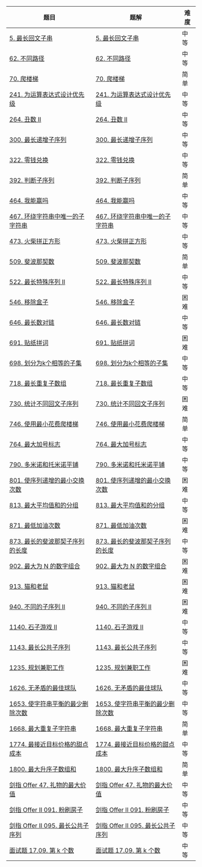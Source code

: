 | 题目                                                         | 题解                                                         | 难度 |
| ------------------------------------------------------------ | ------------------------------------------------------------ | ---- |
| [5. 最长回文子串](https://leetcode-cn.com/problems/longest-palindromic-substring/) | [5. 最长回文子串](https://github.com/ZonzeeLi/LeetCode/blob/master/index/1-10/5.%E6%9C%80%E9%95%BF%E5%9B%9E%E6%96%87%E5%AD%90%E4%B8%B2.md) | 中等 |
| [62. 不同路径](https://leetcode.cn/problems/unique-paths/)   | [62. 不同路径](https://github.com/ZonzeeLi/LeetCode/blob/master/index/61-70/62.%20%E4%B8%8D%E5%90%8C%E8%B7%AF%E5%BE%84.md) | 中等 |
| [70. 爬楼梯](https://leetcode.cn/problems/climbing-stairs/)  | [70. 爬楼梯](https://github.com/ZonzeeLi/LeetCode/blob/master/index/61-70/70.%20%E7%88%AC%E6%A5%BC%E6%A2%AF.md) | 简单 |
| [241. 为运算表达式设计优先级](https://leetcode.cn/problems/different-ways-to-add-parentheses/) | [241. 为运算表达式设计优先级](https://github.com/ZonzeeLi/LeetCode/blob/master/index/241-250/241.%20%E4%B8%BA%E8%BF%90%E7%AE%97%E8%A1%A8%E8%BE%BE%E5%BC%8F%E8%AE%BE%E8%AE%A1%E4%BC%98%E5%85%88%E7%BA%A7.md) | 中等 |
| [264. 丑数 II](https://leetcode-cn.com/problems/ugly-number-ii/) | [264. 丑数 II](https://github.com/ZonzeeLi/LeetCode/blob/master/index/261-270/264.%20%E4%B8%91%E6%95%B0%20II.md) | 中等 |
| [300. 最长递增子序列](https://leetcode.cn/problems/longest-increasing-subsequence/) | [300. 最长递增子序列](https://github.com/ZonzeeLi/LeetCode/blob/master/index/291-300/300.%20%E6%9C%80%E9%95%BF%E9%80%92%E5%A2%9E%E5%AD%90%E5%BA%8F%E5%88%97.md) | 中等 |
| [322. 零钱兑换](https://leetcode.cn/problems/coin-change/)   | [322. 零钱兑换](https://github.com/ZonzeeLi/LeetCode/blob/master/index/321-330/322.%20%E9%9B%B6%E9%92%B1%E5%85%91%E6%8D%A2.md) | 中等 |
| [392. 判断子序列](https://leetcode.cn/problems/is-subsequence/) | [392. 判断子序列](https://github.com/ZonzeeLi/LeetCode/blob/master/index/391-400/392.%20%E5%88%A4%E6%96%AD%E5%AD%90%E5%BA%8F%E5%88%97.md) | 简单 |
| [464. 我能赢吗](https://leetcode.cn/problems/can-i-win/)     | [464. 我能赢吗](https://github.com/ZonzeeLi/LeetCode/blob/master/index/461-470/464.%20%E6%88%91%E8%83%BD%E8%B5%A2%E5%90%97.md) | 中等 |
| [467. 环绕字符串中唯一的子字符串](https://leetcode.cn/problems/unique-substrings-in-wraparound-string/) | [467. 环绕字符串中唯一的子字符串](https://github.com/ZonzeeLi/LeetCode/blob/master/index/461-470/467.%20%E7%8E%AF%E7%BB%95%E5%AD%97%E7%AC%A6%E4%B8%B2%E4%B8%AD%E5%94%AF%E4%B8%80%E7%9A%84%E5%AD%90%E5%AD%97%E7%AC%A6%E4%B8%B2.md) | 中等 |
| [473. 火柴拼正方形](https://leetcode.cn/problems/matchsticks-to-square/) | [473. 火柴拼正方形](https://github.com/ZonzeeLi/LeetCode/blob/master/index/471-480/473.%20%E7%81%AB%E6%9F%B4%E6%8B%BC%E6%AD%A3%E6%96%B9%E5%BD%A2.md) | 中等 |
| [509. 斐波那契数](https://leetcode.cn/problems/fibonacci-number/) | [509. 斐波那契数](https://github.com/ZonzeeLi/LeetCode/blob/master/index/501-510/509.%20%E6%96%90%E6%B3%A2%E9%82%A3%E5%A5%91%E6%95%B0.md) | 简单 |
| [522. 最长特殊序列 II](https://leetcode.cn/problems/longest-uncommon-subsequence-ii/) | [522. 最长特殊序列 II](https://github.com/ZonzeeLi/LeetCode/blob/master/index/521-530/522.%20%E6%9C%80%E9%95%BF%E7%89%B9%E6%AE%8A%E5%BA%8F%E5%88%97%20II.md) | 中等 |
| [546. 移除盒子](https://leetcode-cn.com/problems/remove-boxes/) | [546. 移除盒子](https://github.com/ZonzeeLi/LeetCode/blob/master/index/541-550/546.%20%E7%A7%BB%E9%99%A4%E7%9B%92%E5%AD%90.md) | 困难 |
| [646. 最长数对链](https://leetcode.cn/problems/maximum-length-of-pair-chain/) | [646. 最长数对链](https://github.com/ZonzeeLi/LeetCode/blob/master/index/641-650/646.%20%E6%9C%80%E9%95%BF%E6%95%B0%E5%AF%B9%E9%93%BE.md) | 中等 |
| [691. 贴纸拼词](https://leetcode.cn/problems/stickers-to-spell-word/) | [691. 贴纸拼词](https://github.com/ZonzeeLi/LeetCode/blob/master/index/691-700/691.%20%E8%B4%B4%E7%BA%B8%E6%8B%BC%E8%AF%8D.md) | 困难 |
| [698. 划分为k个相等的子集](https://leetcode.cn/problems/partition-to-k-equal-sum-subsets/) | [698. 划分为k个相等的子集](https://github.com/ZonzeeLi/LeetCode/blob/master/index/691-700/698.%20%E5%88%92%E5%88%86%E4%B8%BAk%E4%B8%AA%E7%9B%B8%E7%AD%89%E7%9A%84%E5%AD%90%E9%9B%86.md) | 中等 |
| [718. 最长重复子数组](https://leetcode-cn.com/problems/maximum-length-of-repeated-subarray/) | [718. 最长重复子数组](https://github.com/ZonzeeLi/LeetCode/blob/master/index/711-720/718.%20%E6%9C%80%E9%95%BF%E9%87%8D%E5%A4%8D%E5%AD%90%E6%95%B0%E7%BB%84.md) | 中等 |
| [730. 统计不同回文子序列](https://leetcode.cn/problems/count-different-palindromic-subsequences/) | [730. 统计不同回文子序列](https://github.com/ZonzeeLi/LeetCode/blob/master/index/721-730/730.%20%E7%BB%9F%E8%AE%A1%E4%B8%8D%E5%90%8C%E5%9B%9E%E6%96%87%E5%AD%90%E5%BA%8F%E5%88%97.md) | 困难 |
| [746. 使用最小花费爬楼梯](https://leetcode.cn/problems/min-cost-climbing-stairs/) | [746. 使用最小花费爬楼梯](https://github.com/ZonzeeLi/LeetCode/blob/master/index/741-750/746.%20%E4%BD%BF%E7%94%A8%E6%9C%80%E5%B0%8F%E8%8A%B1%E8%B4%B9%E7%88%AC%E6%A5%BC%E6%A2%AF.md) | 简单 |
| [764. 最大加号标志](https://leetcode.cn/problems/largest-plus-sign/) | [764. 最大加号标志](https://github.com/ZonzeeLi/LeetCode/blob/master/index/761-770/764.%20%E6%9C%80%E5%A4%A7%E5%8A%A0%E5%8F%B7%E6%A0%87%E5%BF%97.md) | 中等 |
| [790. 多米诺和托米诺平铺](https://leetcode.cn/problems/domino-and-tromino-tiling/) | [790. 多米诺和托米诺平铺](https://github.com/ZonzeeLi/LeetCode/blob/master/index/781-790/790.%20%E5%A4%9A%E7%B1%B3%E8%AF%BA%E5%92%8C%E6%89%98%E7%B1%B3%E8%AF%BA%E5%B9%B3%E9%93%BA.md) | 中等 |
| [801. 使序列递增的最小交换次数](https://leetcode.cn/problems/minimum-swaps-to-make-sequences-increasing/) | [801. 使序列递增的最小交换次数](https://github.com/ZonzeeLi/LeetCode/blob/master/index/801-810/801.%20%E4%BD%BF%E5%BA%8F%E5%88%97%E9%80%92%E5%A2%9E%E7%9A%84%E6%9C%80%E5%B0%8F%E4%BA%A4%E6%8D%A2%E6%AC%A1%E6%95%B0.md) | 困难 |
| [813. 最大平均值和的分组](https://leetcode.cn/problems/largest-sum-of-averages/) | [813. 最大平均值和的分组](https://github.com/ZonzeeLi/LeetCode/blob/master/index/811-820/813.%20%E6%9C%80%E5%A4%A7%E5%B9%B3%E5%9D%87%E5%80%BC%E5%92%8C%E7%9A%84%E5%88%86%E7%BB%84.md) | 中等 |
| [871. 最低加油次数](https://leetcode.cn/problems/minimum-number-of-refueling-stops/) | [871. 最低加油次数](https://github.com/ZonzeeLi/LeetCode/blob/master/index/871-880/871.%20%E6%9C%80%E4%BD%8E%E5%8A%A0%E6%B2%B9%E6%AC%A1%E6%95%B0.md) | 困难 |
| [873. 最长的斐波那契子序列的长度](https://leetcode.cn/problems/length-of-longest-fibonacci-subsequence/) | [873. 最长的斐波那契子序列的长度](https://github.com/ZonzeeLi/LeetCode/blob/master/index/871-880/873.%20最长的斐波那契子序列的长度.md) | 中等 |
| [902. 最大为 N 的数字组合](https://leetcode.cn/problems/numbers-at-most-n-given-digit-set/) | [902. 最大为 N 的数字组合](https://github.com/ZonzeeLi/LeetCode/blob/master/index/901-910/902.%20%E6%9C%80%E5%A4%A7%E4%B8%BA%20N%20%E7%9A%84%E6%95%B0%E5%AD%97%E7%BB%84%E5%90%88.md) | 困难 |
| [913. 猫和老鼠](https://leetcode.cn/problems/cat-and-mouse/) | [913. 猫和老鼠](https://github.com/ZonzeeLi/LeetCode/blob/master/index/911-920/913.%20%E7%8C%AB%E5%92%8C%E8%80%81%E9%BC%A0.md) | 困难 |
| [940. 不同的子序列 II](https://leetcode.cn/problems/distinct-subsequences-ii/) | [940. 不同的子序列 II](https://github.com/ZonzeeLi/LeetCode/blob/master/index/931-940/940.%20%E4%B8%8D%E5%90%8C%E7%9A%84%E5%AD%90%E5%BA%8F%E5%88%97%20II.md) | 困难 |
| [1140. 石子游戏 II](https://leetcode.cn/problems/stone-game-ii/) | [1140. 石子游戏 II](https://github.com/ZonzeeLi/LeetCode/blob/master/index/1131-1140/1140.%20%E7%9F%B3%E5%AD%90%E6%B8%B8%E6%88%8F%20II.md) | 中等 |
| [1143. 最长公共子序列](https://leetcode-cn.com/problems/longest-common-subsequence/) | [1143. 最长公共子序列](https://github.com/ZonzeeLi/LeetCode/blob/master/index/1141-1150/1143.%20%E6%9C%80%E9%95%BF%E5%85%AC%E5%85%B1%E5%AD%90%E5%BA%8F%E5%88%97.md) | 中等 |
| [1235. 规划兼职工作](https://leetcode.cn/problems/maximum-profit-in-job-scheduling/) | [1235. 规划兼职工作](https://github.com/ZonzeeLi/LeetCode/blob/master/index/1231-1240/1235.%20%E8%A7%84%E5%88%92%E5%85%BC%E8%81%8C%E5%B7%A5%E4%BD%9C.md) | 困难 |
| [1626. 无矛盾的最佳球队](https://leetcode.cn/problems/best-team-with-no-conflicts/) | [1626. 无矛盾的最佳球队](https://github.com/ZonzeeLi/LeetCode/blob/master/index/1621-1630/1626.%20%E6%97%A0%E7%9F%9B%E7%9B%BE%E7%9A%84%E6%9C%80%E4%BD%B3%E7%90%83%E9%98%9F.md)                                                             | 中等 |
| [1653. 使字符串平衡的最少删除次数](https://leetcode.cn/problems/minimum-deletions-to-make-string-balanced/) | [1653. 使字符串平衡的最少删除次数](https://github.com/ZonzeeLi/LeetCode/blob/master/index/1651-1660/1653.%20%E4%BD%BF%E5%AD%97%E7%AC%A6%E4%B8%B2%E5%B9%B3%E8%A1%A1%E7%9A%84%E6%9C%80%E5%B0%91%E5%88%A0%E9%99%A4%E6%AC%A1%E6%95%B0.md) | 中等 |
| [1668. 最大重复子字符串](https://leetcode.cn/problems/maximum-repeating-substring/) | [1668. 最大重复子字符串](https://github.com/ZonzeeLi/LeetCode/blob/master/index/1661-1670/1668.%20%E6%9C%80%E5%A4%A7%E9%87%8D%E5%A4%8D%E5%AD%90%E5%AD%97%E7%AC%A6%E4%B8%B2.md) | 简单 |
| [1774. 最接近目标价格的甜点成本](https://leetcode.cn/problems/closest-dessert-cost/) | [1774. 最接近目标价格的甜点成本](https://github.com/ZonzeeLi/LeetCode/blob/master/index/1771-1780/1774.%20%E6%9C%80%E6%8E%A5%E8%BF%91%E7%9B%AE%E6%A0%87%E4%BB%B7%E6%A0%BC%E7%9A%84%E7%94%9C%E7%82%B9%E6%88%90%E6%9C%AC.md) | 中等 |
| [1800. 最大升序子数组和](https://leetcode.cn/problems/maximum-ascending-subarray-sum/) | [1800. 最大升序子数组和](https://github.com/ZonzeeLi/LeetCode/blob/master/index/1791-1800/1800.%20%E6%9C%80%E5%A4%A7%E5%8D%87%E5%BA%8F%E5%AD%90%E6%95%B0%E7%BB%84%E5%92%8C.md) | 简单 |
| [剑指 Offer 47. 礼物的最大价值](https://leetcode.cn/problems/li-wu-de-zui-da-jie-zhi-lcof/) | [剑指 Offer 47. 礼物的最大价值](https://github.com/ZonzeeLi/LeetCode/blob/master/index/%E5%89%91%E6%8C%87Offer/%E5%89%91%E6%8C%87%20Offer%2047.%20%E7%A4%BC%E7%89%A9%E7%9A%84%E6%9C%80%E5%A4%A7%E4%BB%B7%E5%80%BC.md) | 中等 |
| [剑指 Offer II 091. 粉刷房子](https://leetcode.cn/problems/JEj789/) | [剑指 Offer II 091. 粉刷房子](https://github.com/ZonzeeLi/LeetCode/blob/master/index/%E5%89%91%E6%8C%87Offer%20%E2%85%A1/%E5%89%91%E6%8C%87%20Offer%20II%20091.%20%E7%B2%89%E5%88%B7%E6%88%BF%E5%AD%90.md) | 中等 |
| [剑指 Offer II 095. 最长公共子序列](https://leetcode-cn.com/problems/qJnOS7/) | [剑指 Offer II 095. 最长公共子序列](https://github.com/ZonzeeLi/LeetCode/blob/master/index/%E5%89%91%E6%8C%87Offer%20%E2%85%A1/%E5%89%91%E6%8C%87%20Offer%20II%20095.%20%E6%9C%80%E9%95%BF%E5%85%AC%E5%85%B1%E5%AD%90%E5%BA%8F%E5%88%97.md) | 中等 |
| [面试题 17.09. 第 k 个数](https://leetcode.cn/problems/get-kth-magic-number-lcci/) | [面试题 17.09. 第 k 个数](https://github.com/ZonzeeLi/LeetCode/blob/master/index/%E7%A8%8B%E5%BA%8F%E5%91%98%E9%9D%A2%E8%AF%95%E9%87%91%E5%85%B8/%E9%9D%A2%E8%AF%95%E9%A2%98%2017.09.%20%E7%AC%AC%20k%20%E4%B8%AA%E6%95%B0.md) | 中等 |

